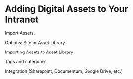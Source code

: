 # Adding Digital Assets to Your Intranet

Import Assets.

Options: Site or Asset Library <!--Use Asset Libraries to create and store reusable assets where you can group content together for different departments, teams, or even individual products and campaigns.-->

Importing Assets to Asset Library <!--Or should they be instructed to import directly to their Organization Site?-->

Tags and categories.

Integration (Sharepoint, Documentum, Google Drive, etc.)

<!-- How much to talk about each application?  -->